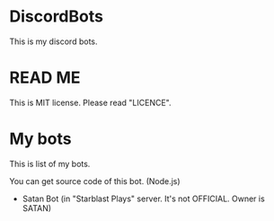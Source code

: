 # DiscordBots
This is my discord bots.

# READ ME
This is MIT license. Please read "LICENCE".

# My bots
This is list of my bots.

You can get source code of this bot. (Node.js)
- Satan Bot (in "Starblast Plays" server. It's not OFFICIAL. Owner is SATAN)
